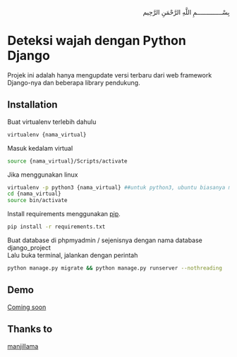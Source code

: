 <p align="right">
بِسْــــــــــــــمِ اللَّهِ الرَّحْمَنِ الرَّحِيم 
</p>

# Deteksi wajah dengan Python Django
Projek ini adalah hanya mengupdate versi terbaru dari web framework Django-nya dan beberapa library pendukung.


## Installation

Buat virtualenv terlebih dahulu
```bash
virtualenv {nama_virtual}
```
Masuk kedalam virtual
```bash
source {nama_virtual}/Scripts/activate
```
Jika menggunakan linux
```bash
virtualenv -p python3 {nama_virtual} ##untuk python3, ubuntu biasanya menggunakan ini
cd {nama_virtual}
source bin/activate
```
Install requirements menggunakan [pip](https://pip.pypa.io/en/stable/).
```bash
pip install -r requirements.txt
```
Buat database di phpmyadmin / sejenisnya dengan nama database django_project <br>
Lalu buka terminal, jalankan dengan perintah
```bash
python manage.py migrate && python manage.py runserver --nothreading
```
## Demo <br>
[Coming soon](https://dj.afrizalmy.com)<br>

## Thanks to <br>
[manjillama](https://github.com/manjillama/)
